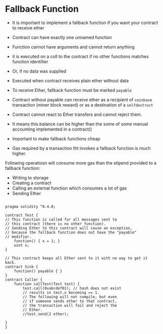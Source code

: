 # Fallback Function

- It is important to implement a fallback function if you want your contract to receive ether

- Contract can have exactly one unnamed function
- Function cannot have arguments and cannot return anything
- it is executed on a coll to the contract if no other functions matches function identifier
- Or, if no data was supplied
- Executed when contract receives plain ether without data
- To receive Ether, fallback function must be marked ```payable```


- Contract without payable can receive ether as a recipient of ```coinbase``` transaction  (miner block reward) or as a destination of a ```selfdestruct```
- Contract cannot react to Ether transfers and cannot reject them. 
- It means this.balance can be higher than the some of some manual accounting implemented in a contract()


- Important to make fallback functions cheap
- Gas required by a transaction tht invokes a fallback function is much higher.

Following operatiosn will consume more gas than the stipend provided to a fallback function:

- Writing to storage
- Creating a contract
- Calling an external function which consumes a lot of gas
- Sending Ether


```

pragma solidity ^0.4.0;

contract Test {
// This function is called for all messages sent to
// this contract (there is no other function).
// Sending Ether to this contract will cause an exception,
// because the fallback function does not have the "payable"
// modifier.
    function() { x = 1; }
    uint x;
}

// This contract keeps all Ether sent to it with no way to get it back.
contract Sink {
    function() payable { }
}
contract Caller {
    function callTest(Test test) {
        test.call(0xabcdef01); // hash does not exist
        // results in test.x becoming == 1.
        // The following will not compile, but even
        // if someone sends ether to that contract,
        // the transaction will fail and reject the
        // Ether.
        //test.send(2 ether);

}
}
